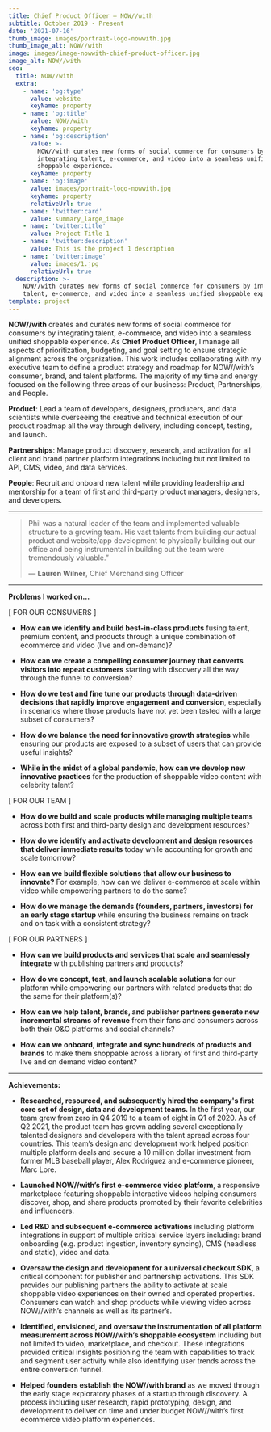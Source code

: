 ```yaml
---
title: Chief Product Officer — NOW//with
subtitle: October 2019 - Present
date: '2021-07-16'
thumb_image: images/portrait-logo-nowwith.jpg
thumb_image_alt: NOW//with
image: images/image-nowwith-chief-product-officer.jpg
image_alt: NOW//with
seo:
  title: NOW//with
  extra:
    - name: 'og:type'
      value: website
      keyName: property
    - name: 'og:title'
      value: NOW//with
      keyName: property
    - name: 'og:description'
      value: >-
        NOW//with curates new forms of social commerce for consumers by
        integrating talent, e-commerce, and video into a seamless unified
        shoppable experience.
      keyName: property
    - name: 'og:image'
      value: images/portrait-logo-nowwith.jpg
      keyName: property
      relativeUrl: true
    - name: 'twitter:card'
      value: summary_large_image
    - name: 'twitter:title'
      value: Project Title 1
    - name: 'twitter:description'
      value: This is the project 1 description
    - name: 'twitter:image'
      value: images/1.jpg
      relativeUrl: true
  description: >-
    NOW//with curates new forms of social commerce for consumers by integrating
    talent, e-commerce, and video into a seamless unified shoppable experience.
template: project
---
```

**NOW//with** creates and curates new forms of social commerce for consumers by integrating talent, e-commerce, and video into a seamless unified shoppable experience. As **Chief Product Officer**, I manage all aspects of prioritization, budgeting, and goal setting to ensure strategic alignment across the organization. This work includes collaborating with my executive team to define a product strategy and roadmap for NOW//with’s consumer, brand, and talent platforms. The majority of my time and energy focused on the following three areas of our business: Product, Partnerships, and People.

**Product**:  Lead a team of developers, designers, producers, and data scientists while overseeing the creative and technical execution of our product roadmap all the way through delivery, including concept, testing, and launch.

**Partnerships**:  Manage product discovery, research, and activation for all client and brand partner platform integrations including but not limited to API, CMS, video, and data services.

**People**:  Recruit and onboard new talent while providing leadership and mentorship for a team of first and third-party product managers, designers, and developers.

 <hr>

> Phil was a natural leader of the team and implemented valuable structure to a growing team. His vast talents from building our actual product and website/app development to physically building out our office and being instrumental in building out the team were tremendously valuable.”
>
> — **Lauren Wilner**, Chief Merchandising Officer

 <hr>

**Problems I worked on...**

\[ FOR OUR CONSUMERS ]

*   **How can we identify and build best-in-class products** fusing talent, premium content, and products through a unique combination of ecommerce and video (live and on-demand)?

<!---->

*   **How can we create a compelling consumer journey that converts visitors into repeat customers** starting with discovery all the way through the funnel to conversion?

<!---->

*   **How do we test and fine tune our products through data-driven decisions that rapidly improve engagement and conversion**, especially in scenarios where those products have not yet been tested with a large subset of consumers?

<!---->

*   **How do we balance the need for innovative growth strategies** while ensuring our products are exposed to a subset of users that can provide useful insights?

<!---->

*   **While in the midst of a global pandemic, how can we develop new innovative practices** for the production of shoppable video content with celebrity talent?

\[ FOR OUR TEAM ]

*   **How do we build and scale products while managing multiple teams** across both first and third-party design and development resources?

<!---->

*   **How do we identify and activate development and design resources that deliver immediate results** today while accounting for growth and scale tomorrow?

<!---->

*   **How can we build flexible solutions that allow our business to innovate?** For example, how can we deliver e-commerce at scale within video while empowering partners to do the same?

<!---->

*   **How do we manage the demands (founders, partners, investors) for an early stage startup** while ensuring the business remains on track and on task with a consistent strategy?

\[ FOR OUR PARTNERS ]

*   **How can we build products and services that scale and seamlessly integrate** with publishing partners and products?

<!---->

*   **How do we concept, test, and launch scalable solutions** for our platform while empowering our partners with related products that do the same for their platform(s)?

<!---->

*   **How can we help talent, brands, and publisher partners generate new incremental streams of revenue** from their fans and consumers across both their O\&O platforms and social channels?

<!---->

*   **How can we onboard, integrate and sync hundreds of products and brands** to make them shoppable across a library of first and third-party live and on demand video content?

<hr>

**Achievements:**

*   **Researched, resourced, and subsequently hired the company's first core set of design, data and development teams.** In the first year, our team grew from zero in Q4 2019 to a team of eight in Q1 of 2020. As of Q2 2021, the product team has grown adding several exceptionally talented designers and developers with the talent spread across four countries. This team’s design and development work helped position multiple platform deals and secure a 10 million dollar investment from former MLB baseball player, Alex Rodriguez and e-commerce pioneer, Marc Lore.

<!---->

*   **Launched NOW//with’s first e-commerce video platform**, a responsive marketplace featuring shoppable interactive videos helping consumers discover, shop, and share products promoted by their favorite celebrities and influencers.

<!---->

*   **Led R\&D and subsequent e-commerce activations** including platform integrations in support of multiple critical service layers including: brand onboarding (e.g. product ingestion, inventory syncing), CMS (headless and static), video and data.

<!---->

*   **Oversaw the design and development for a universal checkout SDK**, a critical component for publisher and partnership activations. This SDK provides our publishing partners the ability to activate at scale shoppable video experiences on their owned and operated properties. Consumers can watch and shop products while viewing video across NOW//with’s channels as well as its partner’s.

<!---->

*   **Identified, envisioned, and oversaw the instrumentation of all platform measurement across NOW//with’s shoppable ecosystem** including but not limited to video, marketplace, and checkout.  These integrations provided critical insights positioning the team with capabilities to track and segment user activity while also identifying user trends across the entire conversion funnel.

<!---->

*   **Helped founders establish the NOW//with brand** as we moved through the early stage exploratory phases of a startup through discovery.  A process including user research, rapid prototyping, design, and development to deliver on time and under budget NOW//with’s first ecommerce video platform experiences.
